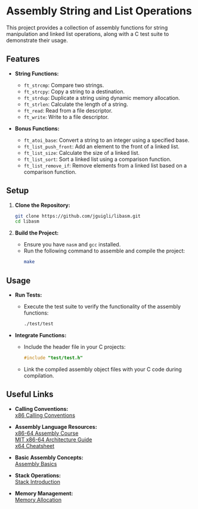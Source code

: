 # Assembly String and List Operations

This project provides a collection of assembly functions for string manipulation and linked list operations, along with a C test suite to demonstrate their usage.

## Features

- **String Functions:**
  - `ft_strcmp`: Compare two strings.
  - `ft_strcpy`: Copy a string to a destination.
  - `ft_strdup`: Duplicate a string using dynamic memory allocation.
  - `ft_strlen`: Calculate the length of a string.
  - `ft_read`: Read from a file descriptor.
  - `ft_write`: Write to a file descriptor.

- **Bonus Functions:**
  - `ft_atoi_base`: Convert a string to an integer using a specified base.
  - `ft_list_push_front`: Add an element to the front of a linked list.
  - `ft_list_size`: Calculate the size of a linked list.
  - `ft_list_sort`: Sort a linked list using a comparison function.
  - `ft_list_remove_if`: Remove elements from a linked list based on a comparison function.

## Setup

1. **Clone the Repository:**
   ```bash
   git clone https://github.com/jguigli/libasm.git
   cd libasm
   ```

2. **Build the Project:**
   - Ensure you have `nasm` and `gcc` installed.
   - Run the following command to assemble and compile the project:
     ```bash
     make
     ```

## Usage

- **Run Tests:**
  - Execute the test suite to verify the functionality of the assembly functions:
    ```bash
    ./test/test
    ```

- **Integrate Functions:**
  - Include the header file in your C projects:
    ```c
    #include "test/test.h"
    ```
  - Link the compiled assembly object files with your C code during compilation.

## Useful Links

- **Calling Conventions:**  
  [x86 Calling Conventions](https://en.wikipedia.org/wiki/X86_calling_conventions)

- **Assembly Language Resources:**  
  [x86-64 Assembly Course](https://perso.univ-st-etienne.fr/ezequel/L2info/coursAssembleur_x86_64.pdf)  
  [MIT x86-64 Architecture Guide](http://6.s081.scripts.mit.edu/sp18/x86-64-architecture-guide.html)  
  [x64 Cheatsheet](https://cs.brown.edu/courses/cs033/docs/guides/x64_cheatsheet.pdf)

- **Basic Assembly Concepts:**  
  [Assembly Basics](https://beta.hackndo.com/assembly-basics/)

- **Stack Operations:**  
  [Stack Introduction](https://beta.hackndo.com/stack-introduction/)

- **Memory Management:**  
  [Memory Allocation](https://beta.hackndo.com/memory-allocation/)
